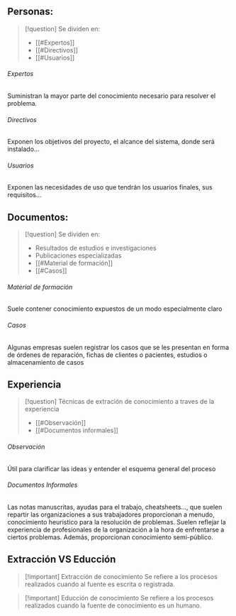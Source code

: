 ## Personas:

> [!question] Se dividen en:
> 
> - [[#Expertos]]
> - [[#Directivos]]
> - [[#Usuarios]]
> 

###### Expertos
Suministran la mayor parte del conocimiento necesario para resolver el problema.
###### Directivos
Exponen los objetivos del proyecto, el alcance del sistema, donde será instalado...
###### Usuarios
Exponen las necesidades de uso que tendrán los usuarios finales, sus requisitos...

## Documentos:

> [!question] Se  dividen en:
> - Resultados de estudios e investigaciones
> - Publicaciones especializadas
> - [[#Material de formación]]
> - [[#Casos]]

###### Material de formación
Suele contener conocimiento expuestos de un modo especialmente claro
###### Casos
Algunas empresas suelen registrar los casos que se les presentan en forma de órdenes de reparación, fichas de clientes o pacientes, estudios o almacenamiento de casos

## Experiencia

> [!question] Técnicas de extración de conocimiento a traves de la experiencia
> - [[#Observación]]
> - [[#Documentos informales]]

###### Observación
Útil para clarificar las ideas y entender el esquema general del proceso

###### Documentos Informales
Las notas manuscritas, ayudas para el trabajo, cheatsheets..., que suelen repartir las organizaciones a sus trabajadores proporcionan a menudo, conocimiento heuristico para la resolución de problemas. Suelen reflejar la experiencia de profesionales de la organización a la hora de enfrentarse a ciertos problemas. Además, proporcionan conocimiento semi-público. 


## Extracción VS Educción

> [!important] Extracción de conocimiento
> Se refiere a los procesos realizados cuando al fuente es escrita o registrada.

> [!important] Educción de conocimiento
> Se refiere a los procesos realizados cuando la fuente de conocimiento es un humano.
